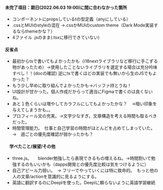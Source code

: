 #### 未完了項目：期日(2022.06.03 19:00)に間に合わなかった箇所
* コンポーネントにpropsしているtの型定義（anyにしている）
* .cssとMUIのstyleの混在 →.cssかMUIのcustom theme（Dark Mode実装するならthemeかな？）
* 4ファイル .jsのまま(.tsxに移行できていない)


#### 反省点
* 最初からtsで書いてもよかったかも（i18nextライブラリなど移行に手こずる物があったため）→使用したことないライブラリを選定する場合は充分吟味すべし！！(docの確認) 逆にtsで書くほどの実装でも無いから生のJSでもよかった？　
* もう少し早めに取り組んでよかったかも→バッファ持とうね！
* UI設計が甘かった。個人作成だからって適当にFigmaで書くのは良くないね。　
* あと１色くらいは増やしてカラフルにしてもよかったかな？　→暗い印象を与えてしまうかも。。
* プロフィール文の充実。→文字少なすぎ。文章構造を考える時間も取るべきだった。
* 時間管理能力。　仕事と自己学習の時間がほとんどを占めてしまっていた。→　週ごとの優先度確認が弱かったかも？


#### 　学べたこと/展望/その他
* three.js。　　blender勉強したら表現できるもの増えるね。→時間割いて勉強するのもいいかも（dapps開発との優先度比較は気をつけるように）
* 自己アピール力弱い。　→ フリーでやっていくには特に致命的。　もっと他の人の文章/actionを意識的に見るようにする。
* 英語に翻訳するのにDeeplを使った。Deeplに頼らないように英語学習継続
